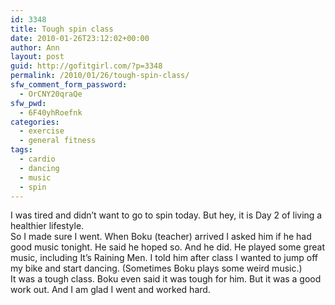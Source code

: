 ```yaml
---
id: 3348
title: Tough spin class
date: 2010-01-26T23:12:02+00:00
author: Ann
layout: post
guid: http://gofitgirl.com/?p=3348
permalink: /2010/01/26/tough-spin-class/
sfw_comment_form_password:
  - OrCNY20qraQe
sfw_pwd:
  - 6F40yhRoefnk
categories:
  - exercise
  - general fitness
tags:
  - cardio
  - dancing
  - music
  - spin
---
```

I was tired and didn&#8217;t want to go to spin today. But hey, it is Day 2 of living a healthier lifestyle.  
So I made sure I went. When Boku (teacher) arrived I asked him if he had good music tonight. He said he hoped so. And he did. He played some great music, including It&#8217;s Raining Men. I told him after class I wanted to jump off my bike and start dancing. (Sometimes Boku plays some weird music.)  
It was a tough class. Boku even said it was tough for him. But it was a good work out. And I am glad I went and worked hard.